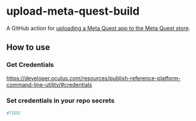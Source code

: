 # upload-meta-quest-build

A GitHub action for [uploading a Meta Quest app to the Meta Quest store](https://developer.oculus.com/resources/publish-reference-platform-command-line-utility/#upload-quest).

## How to use

### Get Credentials

https://developer.oculus.com/resources/publish-reference-platform-command-line-utility/#credentials

### Set credentials in your repo secrets

```yaml
#TODO
```
